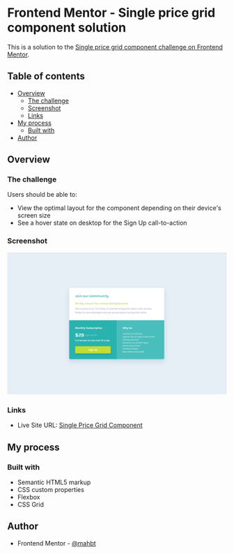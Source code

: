 # Frontend Mentor - Single price grid component solution

This is a solution to the [Single price grid component challenge on Frontend Mentor](https://www.frontendmentor.io/challenges/single-price-grid-component-5ce41129d0ff452fec5abbbc).

## Table of contents

- [Overview](#overview)
  - [The challenge](#the-challenge)
  - [Screenshot](#screenshot)
  - [Links](#links)
- [My process](#my-process)
  - [Built with](#built-with)
- [Author](#author)

## Overview

### The challenge

Users should be able to:

- View the optimal layout for the component depending on their device's screen size
- See a hover state on desktop for the Sign Up call-to-action

### Screenshot

![](./screenshots/Screenshot-desktop.png)

### Links

- Live Site URL: [Single Price Grid Component](https://mahbt.github.io/single-price-grid-component/)

## My process

### Built with

- Semantic HTML5 markup
- CSS custom properties
- Flexbox
- CSS Grid

## Author

- Frontend Mentor - [@mahbt](https://www.frontendmentor.io/profile/mahbt)

